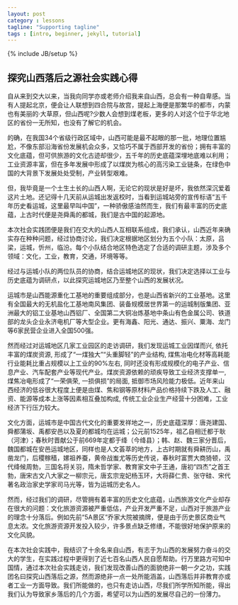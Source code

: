 ```yaml
---
layout: post
category : lessons
tagline: "Supporting tagline"
tags : [intro, beginner, jekyll, tutorial]
---
```

{% include JB/setup %}
               
## 探究山西落后之源社会实践心得

自从来到交大以来，当我向同学亦或老师介绍我来自山西，总会有一种自卑感。当有人提起北京，便会让人联想到四合院与故宫，提起上海便是那繁华的都市，内蒙也有美丽的·大草原，但山西呢?少数人会想到煤老板，更多的人对这个位于华北地区的省份一无所知，也没有了解它的机会。

的确，在我国34个省级行政区域中，山西可能是最不起眼的那一批，地理位置尴尬，不像东部沿海省份发展机会众多，又恰巧不属于西部开发的省份；拥有丰富的文化底蕴，但可供旅游的文化古迹却很少，五千年的历史底蕴深埋地底难以利用；工业资源丰富，但在多年发展中形成了以煤炭为核心的高污染工业链条，在绿色中国的大背景下发展处处受制，产业转型艰难。

但，我毕竟是一个土生土长的山西人啊，无论它的现状是好是坏，我依然深沉爱着这片土地。还记得十几天前从运城出发返校时，当看到运城站旁的宣传标语“五千年历史看运城，这里最早叫中国”，一种骄傲感油然而生，我们有最丰富的历史底蕴，上古时代便是尧舜禹的都城，我们是古中国的起源地。

本次社会实践团便是我们在交大的山西人互相联系组成，我们承认，山西近年来确实存在种种问题，经过协商讨论，我们决定根据地区划分为五个小队：太原，吕梁，运城，忻州，临汾。每个小队结合地区特色选定了合适的调研主题，涉及多个领域：文化，工业，教育，交通，环境等等。

经过与运城小队的两位队员的协商，结合运城地区的现状，我们决定选择以工业与历史底蕴为调研点，以此探究运城地区乃至整个山西的发展状况。

运城市是山西能源重化工基地的重要组成部分，也是山西省新兴的工业基地。这里有全国最大的无机盐化工基地南风集团、装备规模居世界第一的运城制版集团、亚洲最大的铝工业基地山西铝厂、全国第二大铜冶炼基地中条山有色金属公司、铁道部的龙头企业永济电机厂等大型企业。更有海鑫、阳光、通达、振兴、粟海、龙门等6家民营企业进入全国500强。       

然而经过对运城地区几家工业园区的走访调研，我们发现运城工业因煤而兴, 依托丰富的煤炭资源, 形成了“一煤独大”“头重脚轻”的产业结构, 煤焦冶电化材等高耗能行业能耗比重占规模以上工业的90%左右, 同时还没有形成规模化的电子产业、信息产业、汽车配套产业等现代产业。煤炭资源依赖的顽疾导致工业经济支撑单一, 煤焦冶电形成了“一荣俱荣, 一损俱损”的局面, 抵御市场风险能力极低。近年来山西经济的低谷很大程度上便是由煤、焦和钢等原材料产品价格持续下跌及人工、融资、能源等成本上涨等因素相互叠加构成, 传统工业企业生产经营十分困难，工业经济下行压力较大。

文化方面，运城市是中国古代文化的重要发祥地之一，历史底蕴深厚：唐尧建国、舜都蒲坂、禹都安邑以及夏的都城均在运城；公元前1525年，祖乙自相迁都于耿（河津）；春秋时晋献公于前669年定都于绛（今绛县）；韩、赵、魏三家分晋后，魏国都城在安邑运城地区，同样也是人文荟萃的地方，上古时期就有舜耕历山，禹凿龙门，后稷稼穑，嫘祖养蚕，黄帝战蚩尤等历史传说，春秋时富贾大商猗顿，汉代绛候周勃，三国名将关羽，隋未哲学家、教育家文中子王通，唐初“四杰”之首王勃，唐宋古文八大家之一柳宗元，唐玄宗宠妃杨玉环，大将薛仁贵、张守硅、宋代著名政治家史学家司马光等，皆为运城历史名人。

然而，经过我们的调研，尽管拥有着丰富的历史文化底蕴，山西旅游文化产业却存在很大的问题：文化旅游资源被严重低估，产业开发严重不足，山西对于旅游产业的理念十分落后。例如先前“5A景区”乔家大院被摘牌，便是由于历史景区商业气息太浓。文化旅游资源开发投入较少，许多景点缺乏修缮，不能很好地保护原来的文化风貌。

在本次社会实践中，我结识了十余名来自山西，有志于为山西的发展努力奋斗的交大的学生，在实践过程中更得到了近七百名山西人民自愿帮助。行万里路方可知中国情，通过本次社会实践走访，我们发现改善山西的面貌绝非一朝一夕之功，实践团名曰探究山西落后之源，然而源绝非一点一处所能涵盖，山西落后并非教育亦或者工业一方面导致。我们所能做的，也只有走访山西，尽我们所学所知所能，得出我们认为导致家乡落后的几个方面，希望可以为山西的发展尽自己的一份薄力。